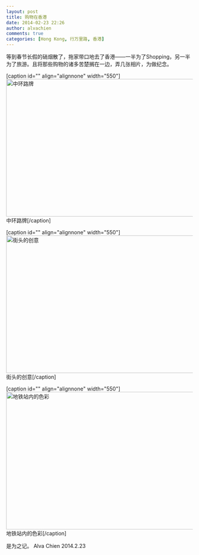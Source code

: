 ```yaml
---
layout: post
title: 购物在香港
date: 2014-02-23 22:26
author: alvachien
comments: true
categories: [Hong Kong, 行万里路, 香港]
---
```

等到春节长假的硝烟散了，拖家带口地去了香港——一半为了Shopping，另一半为了旅游。且将那些购物的诸多苦楚搁在一边，弄几张相片，为做纪念。

[caption id="" align="alignnone" width="550"]<img alt="中环路牌" src="http://d.hiphotos.bdimg.com/album/s%3D550%3Bq%3D90%3Bc%3Dxiangce%2C100%2C100/sign=7737554f31fa828bd5239de6cd243009/b03533fa828ba61e63da19654334970a304e5940.jpg?referer=d0dc4914dfc451daafe139dba75e&amp;x=.jpg" width="550" height="372" /> 中环路牌[/caption]

[caption id="" align="alignnone" width="550"]<img alt="街头的创意" src="http://d.hiphotos.bdimg.com/album/s%3D550%3Bq%3D90%3Bc%3Dxiangce%2C100%2C100/sign=e1d8a66c6f224f4a5399731639cce16f/42166d224f4a20a41500ec8d92529822720ed05a.jpg?referer=ba73d050c45c10387d69fbf21038&amp;x=.jpg" width="550" height="372" /> 街头的创意[/caption]

[caption id="" align="alignnone" width="550"]<img alt="地铁站内的色彩" src="http://a.hiphotos.bdimg.com/album/s%3D550%3Bq%3D90%3Bc%3Dxiangce%2C100%2C100/sign=8d9736610cf41bd5de53e8f161e1f0f6/d31b0ef41bd5ad6e2d4db5a083cb39dbb7fd3cc0.jpg?referer=fadc5763e9c4b7456d8383267cdf&amp;x=.jpg" width="550" height="372" /> 地铁站内的色彩[/caption]

是为之记。
Alva Chien
2014.2.23
